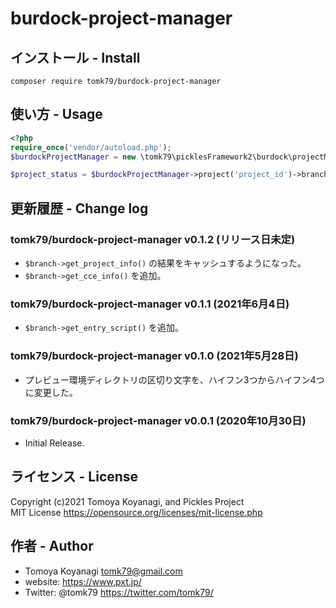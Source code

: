 # burdock-project-manager

## インストール - Install

```
composer require tomk79/burdock-project-manager
```


## 使い方 - Usage

```php
<?php
require_once('vendor/autoload.php');
$burdockProjectManager = new \tomk79\picklesFramework2\burdock\projectManager\main( '/path/to/bd_data/' );

$project_status = $burdockProjectManager->project('project_id')->branch('master', 'preview')->status();
```


## 更新履歴 - Change log

### tomk79/burdock-project-manager v0.1.2 (リリース日未定)

- `$branch->get_project_info()` の結果をキャッシュするようになった。
- `$branch->get_cce_info()` を追加。

### tomk79/burdock-project-manager v0.1.1 (2021年6月4日)

- `$branch->get_entry_script()` を追加。

### tomk79/burdock-project-manager v0.1.0 (2021年5月28日)

- プレビュー環境ディレクトリの区切り文字を、ハイフン3つからハイフン4つに変更した。

### tomk79/burdock-project-manager v0.0.1 (2020年10月30日)

- Initial Release.


## ライセンス - License

Copyright (c)2021 Tomoya Koyanagi, and Pickles Project<br />
MIT License https://opensource.org/licenses/mit-license.php


## 作者 - Author

- Tomoya Koyanagi <tomk79@gmail.com>
- website: <https://www.pxt.jp/>
- Twitter: @tomk79 <https://twitter.com/tomk79/>
